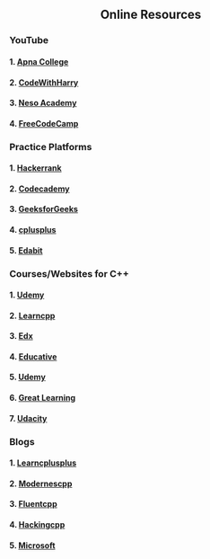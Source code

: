 <h2 align="center"> Online Resources</h2>
 <h3>YouTube</h3>
   <h4>1. <a href="https://www.youtube.com/watch?v=z9bZufPHFLU&list=PLfqMhTWNBTe0b2nM6JHVCnAkhQRGiZMSJ"> Apna College</a></h4>
   <h4>2. <a href="https://www.youtube.com/watch?v=j8nAHeVKL08&list=PLu0W_9lII9agpFUAlPFe_VNSlXW5uE0YL"> CodeWithHarry</a></h4>
   <h4>3. <a href="https://www.youtube.com/watch?v=s0g4ty29Xgg&list=PLBlnK6fEyqRh6isJ01MBnbNpV3ZsktSyS"> Neso Academy</a></h4>
    <h4>4. <a href="https://www.youtube.com/watch?v=vLnPwxZdW4Y"> FreeCodeCamp</a><h4>
        
  
   <h3>Practice Platforms</h3>
   <h4>1. <a href="https://www.hackerrank.com/domains/cpp"> Hackerrank</a></h4>
    <h4>2. <a href="https://www.codecademy.com/learn/learn-c-plus-plus"> Codecademy</a></h4>
    <h4>3. <a href="https://www.geeksforgeeks.org/c-plus-plus/"> GeeksforGeeks</a></h4>
    <h4>4. <a href="https://www.cplusplus.com/"> cplusplus</a></h4>
    <h4>5. <a href="https://edabit.com/challenges/cpp"> Edabit</a></h4>
 
 <h3>Courses/Websites for C++</h3>
 <h4>1. <a href="https://www.udemy.com/course/free-learn-c-tutorial-beginners/?ranMID=39197&ranEAID=ygZRWO0LhtI&ranSiteID=ygZRWO0LhtI-IPfneSZhtVWSvrBQMMcqbA&LSNPUBID=ygZRWO0LhtI&utm_source=aff-campaign&utm_medium=udemyads">Udemy</a></h4>
 <h4>2. <a href="https://www.learncpp.com/"> Learncpp</a></h4>
  <h4>3. <a href="https://www.edx.org/course/introduction-to-c-3?source=aw&awc=6798_1644219373_8adf4e18d8590d2d96ef7ac78e0ee4ba&utm_source=aw&utm_medium=affiliate_partner&utm_content=text-link&utm_term=78888_Skimlinks">Edx</a></h4>
  <h4>4. <a href="https://www.educative.io/courses/learn-cpp-from-scratch?affiliate_id=5073518643380224"> Educative</a></h4>
   <h4>5. <a href="https://www.udemy.com/course/c-plus-plus-programming-basics/?LSNPUBID=JVFxdTr9V80&ranEAID=JVFxdTr9V80&ranMID=39197&ranSiteID=JVFxdTr9V80-An.Fh9W1BD96Iw7Wc4CV1A&utm_medium=udemyads&utm_source=aff-campaign">Udemy</a></h4>
  <h4>6. <a href="https://www.mygreatlearning.com/academy/learn-for-free/courses/introduction-to-c"> Great Learning</a></h4>
 <h4>7. <a href="https://www.udacity.com/course/c-for-programmers--ud210"> Udacity</a></h4>
 

   <h3>Blogs</h3>    
  <h4>1. <a href="https://learncplusplus.org/"> Learncplusplus</a></h4>
 <h4>2. <a href="https://www.modernescpp.com/"> Modernescpp</a></h4>
  <h4>3. <a href="https://www.fluentcpp.com/"> Fluentcpp</a></h4>
  <h4>4. <a href="https://hackingcpp.com/cpp/blogs.html"> Hackingcpp</a></h4>
   <h4>5. <a href="https://devblogs.microsoft.com/cppblog/"> Microsoft</a></h4>
        
